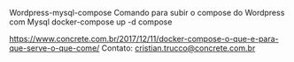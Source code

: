 Wordpress-mysql-compose
Comando para subir o compose do Wordpress com Mysql
docker-compose up -d
compose

https://www.concrete.com.br/2017/12/11/docker-compose-o-que-e-para-que-serve-o-que-come/
Contato: cristian.trucco@concrete.com.br
